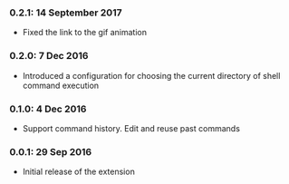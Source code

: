 
### 0.2.1: 14 September 2017

* Fixed the link to the gif animation

### 0.2.0: 7 Dec 2016

* Introduced a configuration for choosing the current directory of shell command execution

### 0.1.0: 4 Dec 2016

* Support command history. Edit and reuse past commands

### 0.0.1: 29 Sep 2016

* Initial release of the extension
